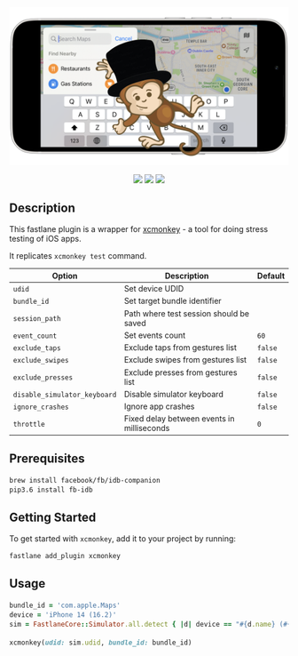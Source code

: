 <p align="center">
  <img src="/assets/images/xcmonkey.png"/>
</p>

<p align="center">
  <a href="https://rubygems.org/gems/xcmonkey"><img src="https://img.shields.io/gem/v/xcmonkey.svg?style=flat" /></a>
  <a href="https://rubygems.org/gems/fastlane-plugin-xcmonkey"><img src="https://rawcdn.githack.com/fastlane/fastlane/master/fastlane/assets/plugin-badge.svg" /></a>
  <a href="/LICENSE"><img src="https://img.shields.io/badge/license-MIT-green.svg?style=flat" /></a>
</p>

## Description

This fastlane plugin is a wrapper for [xcmonkey](https://github.com/alteral/xcmonkey) - a tool for doing stress testing of iOS apps.

It replicates `xcmonkey test` command.

| Option | Description | Default |
| --- | --- | --- |
| `udid` | Set device UDID | |
| `bundle_id` | Set target bundle identifier | |
| `session_path` | Path where test session should be saved | |
| `event_count` | Set events count | `60` |
| `exclude_taps` | Exclude taps from gestures list | `false` |
| `exclude_swipes` | Exclude swipes from gestures list | `false` |
| `exclude_presses` | Exclude presses from gestures list | `false` |
| `disable_simulator_keyboard` | Disable simulator keyboard | `false` |
| `ignore_crashes` | Ignore app crashes | `false` |
| `throttle` | Fixed delay between events in milliseconds | `0` |

## Prerequisites

```bash
brew install facebook/fb/idb-companion
pip3.6 install fb-idb
```

## Getting Started

To get started with `xcmonkey`, add it to your project by running:

```bash
fastlane add_plugin xcmonkey
```

## Usage

```ruby
bundle_id = 'com.apple.Maps'
device = 'iPhone 14 (16.2)'
sim = FastlaneCore::Simulator.all.detect { |d| device == "#{d.name} (#{d.os_version})") }

xcmonkey(udid: sim.udid, bundle_id: bundle_id)
```
